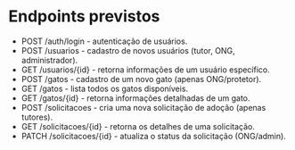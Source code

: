 # Endpoints previstos

- POST /auth/login - autenticação de usuários.  
- POST /usuarios - cadastro de novos usuários (tutor, ONG, administrador).  
- GET /usuarios/{id} - retorna informações de um usuário específico.  
- POST /gatos - cadastro de um novo gato (apenas ONG/protetor).  
- GET /gatos - lista todos os gatos disponíveis.  
- GET /gatos/{id} - retorna informações detalhadas de um gato.  
- POST /solicitacoes - cria uma nova solicitação de adoção (apenas tutores).  
- GET /solicitacoes/{id} - retorna os detalhes de uma solicitação.  
- PATCH /solicitacoes/{id} - atualiza o status da solicitação (ONG/admin).  
